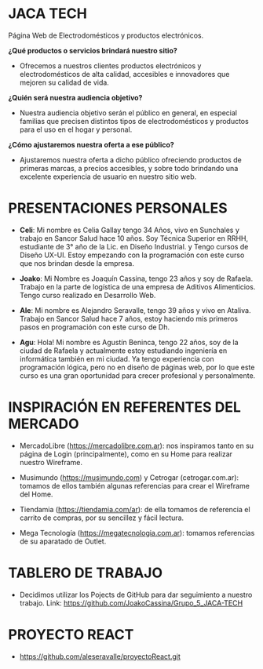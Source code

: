 # JACA TECH
Página Web de Electrodomésticos y productos electrónicos.

**¿Qué productos o servicios brindará nuestro sitio?** 
- Ofrecemos a nuestros clientes productos electrónicos y electrodomésticos de alta calidad, accesibles e innovadores que mejoren su calidad de vida.

**¿Quién será nuestra audiencia objetivo?**
- Nuestra audiencia objetivo serán el público en general, en especial familias que precisen distintos tipos de electrodomésticos y productos para el uso en el hogar y personal.

**¿Cómo ajustaremos nuestra oferta a ese público?**
- Ajustaremos nuestra oferta a dicho público ofreciendo productos de primeras marcas, a precios accesibles, y sobre todo brindando una excelente experiencia de usuario en nuestro sitio web.


# PRESENTACIONES PERSONALES
- **Celi**: Mi nombre es Celia Gallay tengo 34 Años, vivo en Sunchales y trabajo en Sancor Salud hace 10 años.
Soy Técnica Superior en RRHH, estudiante de 3° año de la Lic. en Diseño Industrial. y Tengo cursos de Diseño UX-UI.
Estoy empezando con la programación con este curso que nos brindan desde la empresa.

- **Joako**: Mi Nombre es Joaquín Cassina, tengo 23 años y soy de Rafaela. Trabajo en la parte de logística de una empresa de Aditivos Alimenticios.
Tengo curso realizado en Desarrollo Web.

- **Ale**: Mi nombre es Alejandro Seravalle, tengo 39 años y vivo en Ataliva. Trabajo en Sancor Salud hace 7 años,
estoy haciendo mis primeros pasos en programación con este curso de Dh.

- **Agu**: Hola! Mi nombre es Agustín Beninca, tengo 22 años, soy de la ciudad de Rafaela y actualmente  estoy estudiando ingeniería en informática también en mi ciudad. Ya tengo experiencia con programación lógica, pero no en diseño de páginas web, por lo que este curso es una gran oportunidad para crecer profesional y personalmente.


# INSPIRACIÓN EN REFERENTES DEL MERCADO
- MercadoLibre (https://mercadolibre.com.ar): nos inspiramos tanto en su página de Login (principalmente), como en su Home para realizar nuestro Wireframe.

- Musimundo (https://musimundo.com) y Cetrogar (cetrogar.com.ar): tomamos de ellos también algunas referencias para crear el Wireframe del Home.

- Tiendamia (https://tiendamia.com/ar): de ella tomamos de referencia el carrito de compras, por su sencillez y fácil lectura.

- Mega Tecnología (https://megatecnologia.com.ar): tomamos referencias de su aparatado de Outlet.


# TABLERO DE TRABAJO
- Decidimos utilizar los Pojects de GitHub para dar seguimiento a nuestro trabajo. Link: https://github.com/JoakoCassina/Grupo_5_JACA-TECH

# PROYECTO REACT
- https://github.com/aleseravalle/proyectoReact.git
